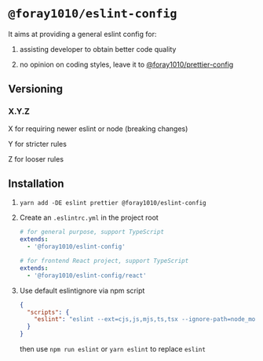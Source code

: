 # `@foray1010/eslint-config`

It aims at providing a general eslint config for:

1. assisting developer to obtain better code quality

1. no opinion on coding styles, leave it to [@foray1010/prettier-config](../prettier-config)

## Versioning

### X.Y.Z

X for requiring newer eslint or node (breaking changes)

Y for stricter rules

Z for looser rules

## Installation

1. `yarn add -DE eslint prettier @foray1010/eslint-config`

1. Create an `.eslintrc.yml` in the project root

   ```yml
   # for general purpose, support TypeScript
   extends:
     - '@foray1010/eslint-config'

   # for frontend React project, support TypeScript
   extends:
     - '@foray1010/eslint-config/react'
   ```

1. Use default eslintignore via npm script

   ```json
   {
     "scripts": {
       "eslint": "eslint --ext=cjs,js,mjs,ts,tsx --ignore-path=node_modules/@foray1010/eslint-config/eslintignore"
     }
   }
   ```

   then use `npm run eslint` or `yarn eslint` to replace `eslint`
